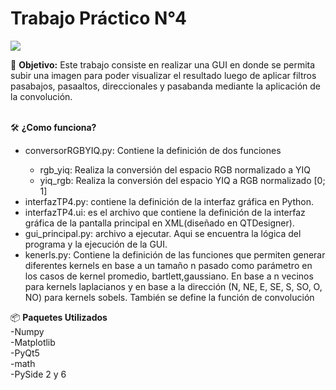 <h1> Trabajo Práctico N°4</h1>
<p align="left">
   <img src="https://img.shields.io/badge/Estado-Terminado-green">
   </p>
🎯 <b>Objetivo:</b> Este trabajo consiste en realizar una GUI en donde se permita subir una imagen para poder visualizar el resultado luego de aplicar filtros pasabajos, pasaaltos, direccionales y pasabanda mediante la aplicación de la convolución.
<br></br>

🛠️ **¿Como funciona?**

<ul>
  <li>conversorRGBYIQ.py: Contiene la definición de dos funciones</li>
  <ul>
    <li>rgb_yiq: Realiza la conversión del espacio RGB normalizado a YIQ</li>
    <li>yiq_rgb: Realiza la conversión del espacio YIQ a RGB normalizado [0; 1]</li> 
  </ul>
  <li>interfazTP4.py: contiene la definición de la interfaz gráfica en Python.</li>
  <li>interfazTP4.ui: es el archivo que contiene la definición de la interfaz gráfica de la pantalla principal en XML(diseñado en QTDesigner).</li>
  <li>gui_principal.py: archivo a ejecutar. Aqui se encuentra la lógica del programa y la ejecución de la GUI.</li>
  <li>kenerls.py: Contiene la definición de las funciones que permiten generar diferentes kernels en base a un tamaño n pasado como parámetro en los casos de 
  kernel promedio, bartlett,gaussiano. En base a n vecinos para kernels laplacianos y en base a la dirección (N, NE, E, SE, S, SO, O, NO) para kernels sobels. También se define la función de convolución</li>
</ul>

📦 **Paquetes Utilizados**<br>
   -Numpy<br>
   -Matplotlib<br>
   -PyQt5<br>
   -math<br>
   -PySide 2 y 6<br>
